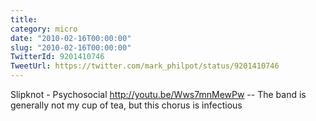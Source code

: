 ```yaml
---
title: 
category: micro
date: "2010-02-16T00:00:00"
slug: "2010-02-16T00:00:00"
TwitterId: 9201410746
TweetUrl: https://twitter.com/mark_philpot/status/9201410746
---
```


Slipknot - Psychosocial http://youtu.be/Wws7mnMewPw -- The band is generally not
my cup of tea, but this chorus is infectious
